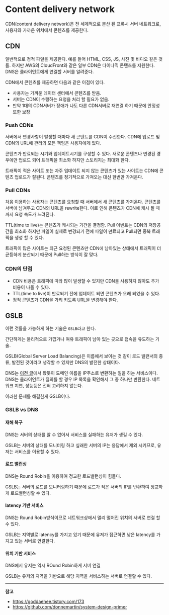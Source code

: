 # Content delivery network


CDN(content delivery network)은 전 세계적으로 분산 된 프록시 서버 네트워크로, 사용자와 가까운 위치에서 콘텐츠를 제공한다. 

<!--more-->

## CDN

일반적으로 정적 파일을 제공한다. 예를 들어 HTML, CSS, JS, 사진 및 비디오 같은 것들. 하지만 AWS의 CloudFront와 같은 일부 CDN은 다이나믹 콘텐츠를 지원한다. DNS은 클라이언트에게 연결할 서버를 알려준다.

CDN에서 콘텐츠를 제공하면 다음과 같은 이점이 있다.

* 사용자는 가까운 데이터 센터에서 콘텐츠를 받음.
* 서버는 CDN이 수행하는 요청을 처리 할 필요가 없음.
* 만약 1대의 CDN서버가 장애가 나도 다른 CDN서버로 재연결 하기 때문에 안정성 또한 보장

### Push CDNs

서버에서 변경사항이 발생할 때마다 새 콘텐트를 CDN이 수신한다. CDN에 업로드 및 CDN의 URL에 관리의 모든 책임은 사용자에게 있다.

콘텐츠가 만료되는 시기와 업데이트시기를 구성할 수 있다. 새로운 콘텐츠나 변경된 경우에만 업로드 되어 트래픽을 최소화 하지만 스토리지는 최대화 한다.

트래픽이 적은 사이트 또는 자주 업데이트 되지 않는 콘텐츠가 있는 사이트는 CDN에 콘텐츠 업로드가 잘된다. 콘텐츠를 정기적으로 가져오는 대신 한번만 가져온다.

### Pull CDNs

처음 이용하는 사용자는 콘텐츠를 요청할 때 서버에서 새 콘텐츠를 가져온다. 콘텐츠를 서버에 남겨두고 CDN의 URL을 rewrite한다. 이로 인해 콘텐츠가 CDN에 캐시 될 때 까지 요청 속도가 느려진다.

TTL(time to live)는 콘텐츠가 캐시되는 기간을 결정함. Pull 이벤트는 CDN의 저장공간을 최소화 하지만 파일이 실제로 변경되기 전에 파일이 만료되고 Pull되면 중복 트래픽을 생성 할 수 있다.

트래픽이 많은 사이트는 최근 요청된 콘텐츠만 CDN에 남아있는 상태에서 트래픽이 더 균등하게 분산되기 때문에 Pull하는 방식이 잘 맞다.

### CDN의 단점

* CDN 비용은 트래픽에 따라 많이 발생할 수 있지만 CDN을 사용하지 않아도 추가 비용이 나올 수 있다.
* TTL(time to live)이 만료되기 전에 업데이트 되면 콘텐츠가 오래 되었을 수 있다.
* 정적 콘텐츠가 CDN을 가리 키도록 URL을 변경해야 한다.


## GSLB 

이런 것들을 가능하게 하는 기술은 `GSLB`라고 한다.

간단하게는 물리적으로 가깝거나 여유 트래픽이 남아 있는 곳으로 접속을 유도하는 기술.

GSLB(Global Server Load Balancing)은 이름에서 보이는 것 같이 로드 밸런서의 종류, 발전된 것이라고 생각할 수 있지만 DNS의 발전한 상태이다. 

DNS는 [이전 글](https://jaejin1.github.io/doamin/)에서 봤듯이 도메인 이름을 IP주소로 변환하는 일을 하는 서비스이다. DNS는 클라이언트가 질의를 할 경우 IP 목록을 확인해서 그 중 하나만 반환한다. 네트워크 지연, 성능등은 전혀 고려하지 않는다. 

이러한 문제를 해결한게 GSLB이다.

### GSLB vs DNS

#### 재해 복구

DNS는 서버의 상태를 알 수 없어서 서비스를 실패하는 유저가 생길 수 있다.

GSLB는 서버의 상태를 모니터링 하고 싶래한 서버의 IP는 응답에서 제외 시키므로, 유저는 서비스를 이용할 수 있다.

#### 로드 밸런싱

DNS는 Round Robin을 이용하여 정교한 로드밸런싱이 힘들다.

GSLB는 서버의 로드를 모니터링하기 때문에 로드가 적은 서버의 IP를 반환하여 정교하게 로드밸런싱할 수 있다.

#### latency 기반 서비스

DNS는 Round Robin방식이므로 네트워크상에서 멀리 떨어진 위치의 서버로 연결 할 수 있다.

GSLB는 지역별로 latency를 가지고 있기 때문에 유저가 접근하면 낮은 latency를 가지고 있는 서버로 연결한다.

#### 위치 기반 서비스 

DNS에서 유저는 역시 ROund Robin하게 서버 연결

GSLB는 유저의 지역을 기반으로 해당 지역을 서비스하는 서버로 연결할 수 있다.

---

**참고**

* https://goddaehee.tistory.com/173
* https://github.com/donnemartin/system-design-primer
